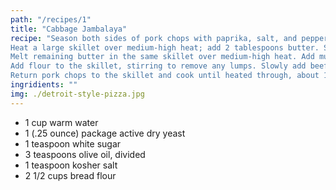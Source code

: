 ```yaml
---
path: "/recipes/1"
title: "Cabbage Jambalaya"
recipe: "Season both sides of pork chops with paprika, salt, and pepper.
Heat a large skillet over medium-high heat; add 2 tablespoons butter. Sear pork chops until golden brown and no longer pink in the center, 2 to 4 minutes per side. Remove pork chops from the skillet and set aside.
Melt remaining butter in the same skillet over medium-high heat. Add mushrooms and cook until golden and excess moisture evaporates, about 5 minutes. Add garlic and mustard; cook until garlic is fragrant, about 1 minute.
Add flour to the skillet, stirring to remove any lumps. Slowly add beef broth, whisking until incorporated. Season with salt and pepper. Reduce heat to medium and simmer, stirring often, until sauce thickens, about 5 minutes. Check for seasoning again.
Return pork chops to the skillet and cook until heated through, about 1 minute. Serve hot."
ingridients: ""
img: ./detroit-style-pizza.jpg
---
```


- 1 cup warm water
- 1 (.25 ounce) package active dry yeast
- 1 teaspoon white sugar
- 3 teaspoons olive oil, divided
- 1 teaspoon kosher salt
- 2 1/2 cups bread flour
